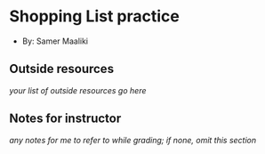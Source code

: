 # Shopping List practice
+ By: Samer Maaliki

## Outside resources
*your list of outside resources go here*

## Notes for instructor
*any notes for me to refer to while grading; if none, omit this section*